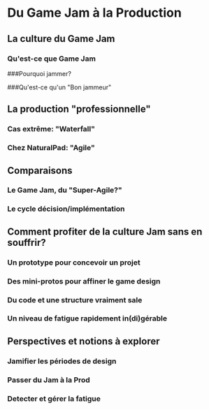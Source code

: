 # Du Game Jam à la Production


## La culture du Game Jam
### Qu'est-ce que Game Jam

###Pourquoi jammer?

###Qu'est-ce qu'un "Bon jammeur"



## La production "professionnelle"
### Cas extrême: "Waterfall"

### Chez NaturalPad: "Agile"



## Comparaisons
### Le Game Jam, du "Super-Agile?"

### Le cycle décision/implémentation



## Comment profiter de la culture Jam sans en souffrir?
### Un prototype pour concevoir un projet

### Des mini-protos pour affiner le game design

### Du code et une structure vraiment sale

### Un niveau de fatigue rapidement in(di)gérable



## Perspectives et notions à explorer
### Jamifier les périodes de design

### Passer du Jam à la Prod

### Detecter et gérer la fatigue



